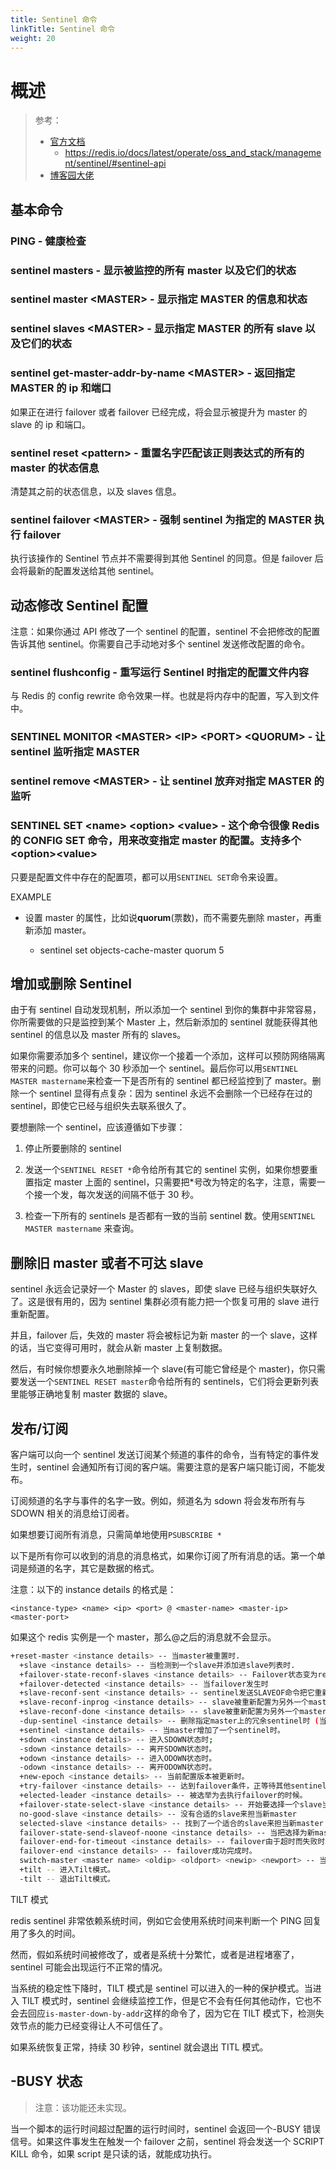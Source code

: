 ```yaml
---
title: Sentinel 命令
linkTitle: Sentinel 命令
weight: 20
---
```


# 概述

> 参考：
>
> - [官方文档](https://redis.io/topics/sentinel#sentinel-api)
>   - https://redis.io/docs/latest/operate/oss_and_stack/management/sentinel/#sentinel-api
> - [博客园大佬](https://www.cnblogs.com/biglittleant/p/7770960.html)

## 基本命令

### PING - 健康检查

### sentinel masters - 显示被监控的所有 master 以及它们的状态

### sentinel master \<MASTER> - 显示指定 MASTER 的信息和状态

### sentinel slaves \<MASTER> - 显示指定 MASTER 的所有 slave 以及它们的状态

### sentinel get-master-addr-by-name \<MASTER> - 返回指定 MASTER 的 ip 和端口

如果正在进行 failover 或者 failover 已经完成，将会显示被提升为 master 的 slave 的 ip 和端口。

### sentinel reset \<pattern> - 重置名字匹配该正则表达式的所有的 master 的状态信息

清楚其之前的状态信息，以及 slaves 信息。

### sentinel failover \<MASTER> - 强制 sentinel 为指定的 MASTER 执行 failover

执行该操作的 Sentinel 节点并不需要得到其他 Sentinel 的同意。但是 failover 后会将最新的配置发送给其他 sentinel。

## 动态修改 Sentinel 配置

注意：如果你通过 API 修改了一个 sentinel 的配置，sentinel 不会把修改的配置告诉其他 sentinel。你需要自己手动地对多个 sentinel 发送修改配置的命令。

### sentinel flushconfig - 重写运行 Sentinel 时指定的配置文件内容

与 Redis 的 config rewrite 命令效果一样。也就是将内存中的配置，写入到文件中。

### SENTINEL MONITOR \<MASTER> \<IP> \<PORT> \<QUORUM> - 让 sentinel 监听指定 MASTER

### sentinel remove \<MASTER> - 让 sentinel 放弃对指定 MASTER 的监听

### SENTINEL SET \<name> \<option> \<value> - 这个命令很像 Redis 的 CONFIG SET 命令，用来改变指定 master 的配置。支持多个\<option>\<value>

只要是配置文件中存在的配置项，都可以用`SENTINEL SET`命令来设置。

EXAMPLE

- 设置 master 的属性，比如说**quorum**(票数)，而不需要先删除 master，再重新添加 master。

  - sentinel set objects-cache-master quorum 5

## 增加或删除 Sentinel

由于有 sentinel 自动发现机制，所以添加一个 sentinel 到你的集群中非常容易，你所需要做的只是监控到某个 Master 上，然后新添加的 sentinel 就能获得其他 sentinel 的信息以及 master 所有的 slaves。

如果你需要添加多个 sentinel，建议你一个接着一个添加，这样可以预防网络隔离带来的问题。你可以每个 30 秒添加一个 sentinel。最后你可以用`SENTINEL MASTER mastername`来检查一下是否所有的 sentinel 都已经监控到了 master。删除一个 sentinel 显得有点复杂：因为 sentinel 永远不会删除一个已经存在过的 sentinel，即使它已经与组织失去联系很久了。

要想删除一个 sentinel，应该遵循如下步骤：

1. 停止所要删除的 sentinel

2. 发送一个`SENTINEL RESET *`命令给所有其它的 sentinel 实例，如果你想要重置指定 master 上面的 sentinel，只需要把\*号改为特定的名字，注意，需要一个接一个发，每次发送的间隔不低于 30 秒。

3. 检查一下所有的 sentinels 是否都有一致的当前 sentinel 数。使用`SENTINEL MASTER mastername` 来查询。

## 删除旧 master 或者不可达 slave

sentinel 永远会记录好一个 Master 的 slaves，即使 slave 已经与组织失联好久了。这是很有用的，因为 sentinel 集群必须有能力把一个恢复可用的 slave 进行重新配置。

并且，failover 后，失效的 master 将会被标记为新 master 的一个 slave，这样的话，当它变得可用时，就会从新 master 上复制数据。

然后，有时候你想要永久地删除掉一个 slave(有可能它曾经是个 master)，你只需要发送一个`SENTINEL RESET master`命令给所有的 sentinels，它们将会更新列表里能够正确地复制 master 数据的 slave。

## 发布/订阅

客户端可以向一个 sentinel 发送订阅某个频道的事件的命令，当有特定的事件发生时，sentinel 会通知所有订阅的客户端。需要注意的是客户端只能订阅，不能发布。

订阅频道的名字与事件的名字一致。例如，频道名为 sdown 将会发布所有与 SDOWN 相关的消息给订阅者。

如果想要订阅所有消息，只需简单地使用`PSUBSCRIBE *`

以下是所有你可以收到的消息的消息格式，如果你订阅了所有消息的话。第一个单词是频道的名字，其它是数据的格式。

注意：以下的 instance details 的格式是：

`<instance-type> <name> <ip> <port> @ <master-name> <master-ip> <master-port>`

如果这个 redis 实例是一个 master，那么@之后的消息就不会显示。

```bash
+reset-master <instance details> -- 当master被重置时.
  +slave <instance details> -- 当检测到一个slave并添加进slave列表时.
  +failover-state-reconf-slaves <instance details> -- Failover状态变为reconf-slaves状态时
  +failover-detected <instance details> -- 当failover发生时
  +slave-reconf-sent <instance details> -- sentinel发送SLAVEOF命令把它重新配置时
  +slave-reconf-inprog <instance details> -- slave被重新配置为另外一个master的slave，但数据复制还未发生时。
  +slave-reconf-done <instance details> -- slave被重新配置为另外一个master的slave并且数据复制已经与master同步时。
  -dup-sentinel <instance details> -- 删除指定master上的冗余sentinel时 (当一个sentinel重新启动时，可能会发生这个事件).
  +sentinel <instance details> -- 当master增加了一个sentinel时。
  +sdown <instance details> -- 进入SDOWN状态时;
  -sdown <instance details> -- 离开SDOWN状态时。
  +odown <instance details> -- 进入ODOWN状态时。
  -odown <instance details> -- 离开ODOWN状态时。
  +new-epoch <instance details> -- 当前配置版本被更新时。
  +try-failover <instance details> -- 达到failover条件，正等待其他sentinel的选举。
  +elected-leader <instance details> -- 被选举为去执行failover的时候。
  +failover-state-select-slave <instance details> -- 开始要选择一个slave当选新master时。
  no-good-slave <instance details> -- 没有合适的slave来担当新master
  selected-slave <instance details> -- 找到了一个适合的slave来担当新master
  failover-state-send-slaveof-noone <instance details> -- 当把选择为新master的slave的身份进行切换的时候。
  failover-end-for-timeout <instance details> -- failover由于超时而失败时。
  failover-end <instance details> -- failover成功完成时。
  switch-master <master name> <oldip> <oldport> <newip> <newport> -- 当master的地址发生变化时。通常这是客户端最感兴趣的消息了。
  +tilt -- 进入Tilt模式。
  -tilt -- 退出Tilt模式。
```

TILT 模式

redis sentinel 非常依赖系统时间，例如它会使用系统时间来判断一个 PING 回复用了多久的时间。

然而，假如系统时间被修改了，或者是系统十分繁忙，或者是进程堵塞了，sentinel 可能会出现运行不正常的情况。

当系统的稳定性下降时，TILT 模式是 sentinel 可以进入的一种的保护模式。当进入 TILT 模式时，sentinel 会继续监控工作，但是它不会有任何其他动作，它也不会去回应`is-master-down-by-addr`这样的命令了，因为它在 TILT 模式下，检测失效节点的能力已经变得让人不可信任了。

如果系统恢复正常，持续 30 秒钟，sentinel 就会退出 TITL 模式。

## -BUSY 状态

> 注意：该功能还未实现。

当一个脚本的运行时间超过配置的运行时间时，sentinel 会返回一个-BUSY 错误信号。如果这件事发生在触发一个 failover 之前，sentinel 将会发送一个 SCRIPT KILL 命令，如果 script 是只读的话，就能成功执行。
